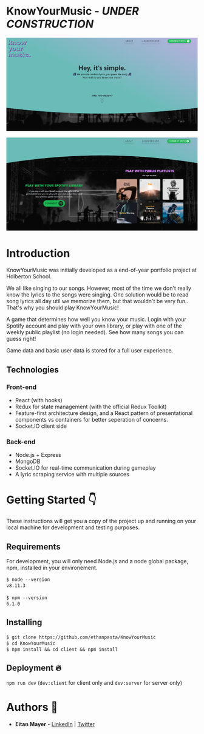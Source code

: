 # KnowYourMusic - _UNDER CONSTRUCTION_

![App Screenshot](./client/src/assets/imgs/screenshot.png)

![App Screenshot1](./client/src/assets/imgs/screenshot1.png)

# Introduction

KnowYourMusic was initially developed as a end-of-year portfolio project at Holberton School.

We all like singing to our songs. However, most of the time we don't really know the lyrics to the songs were singing. One solution would be to read song lyrics all day util we memorize them, but that wouldn't be very fun.. That's why you should play KnowYourMusic!

A game that determines how well you know your music. Login with your Spotify account and play with your own library, or play with one of the weekly public playlist (no login needed). See how many songs you can guess right!

Game data and basic user data is stored for a full user experience.

## Technologies

### Front-end

- React (with hooks)
- Redux for state management (with the official Redux Toolkit)
- Feature-first architecture design, and a React pattern of presentational components vs containers for better seperation of concerns.
- Socket.IO client side

### Back-end

- Node.js + Express
- MongoDB
- Socket.IO for real-time communication during gameplay
- A lyric scraping service with multiple sources

# Getting Started 👇

These instructions will get you a copy of the project up and running on your local machine for development and testing purposes.

## Requirements

For development, you will only need Node.js and a node global package, npm, installed in your environement.

```
$ node --version
v8.11.3

$ npm --version
6.1.0
```

## Installing

```
$ git clone https://github.com/ethanpasta/KnowYourMusic
$ cd KnowYourMusic
$ npm install && cd client && npm install
```

## Deployment 🔥

`npm run dev` (`dev:client` for client only and `dev:server` for server only)

# Authors 🙋

-   **Eitan Mayer** - [LinkedIn](https://www.linkedin.com/eitanmayer) | [Twitter](https://twitter.com/eitanmayer57)
